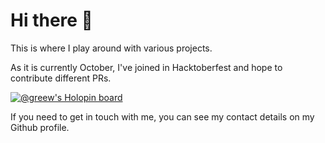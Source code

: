 # Hi there 👋

This is where I play around with various projects.

As it is currently October, I've joined in Hacktoberfest and hope to contribute different PRs.

[![@greew's Holopin board](https://holopin.io/api/user/board?user=greew)](https://holopin.io/@greew)

If you need to get in touch with me, you can see my contact details on my Github profile.



<!--
**greew/greew** is a ✨ _special_ ✨ repository because its `README.md` (this file) appears on your GitHub profile.

Here are some ideas to get you started:

- 🔭 I’m currently working on ...
- 🌱 I’m currently learning ...
- 👯 I’m looking to collaborate on ...
- 🤔 I’m looking for help with ...
- 💬 Ask me about ...
- 📫 How to reach me: ...
- 😄 Pronouns: ...
- ⚡ Fun fact: ...
-->

